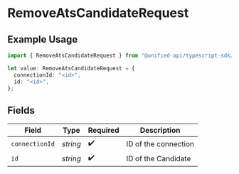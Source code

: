 # RemoveAtsCandidateRequest

## Example Usage

```typescript
import { RemoveAtsCandidateRequest } from "@unified-api/typescript-sdk/sdk/models/operations";

let value: RemoveAtsCandidateRequest = {
  connectionId: "<id>",
  id: "<id>",
};
```

## Fields

| Field                | Type                 | Required             | Description          |
| -------------------- | -------------------- | -------------------- | -------------------- |
| `connectionId`       | *string*             | :heavy_check_mark:   | ID of the connection |
| `id`                 | *string*             | :heavy_check_mark:   | ID of the Candidate  |